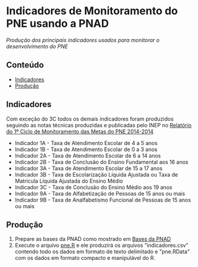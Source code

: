 Indicadores de Monitoramento do PNE usando a PNAD
========

_Produção dos principais indicadores usados para monitorar o desenvolvimento do PNE_

## Conteúdo

- [Indicadores](#indicadores)
- [Produção](#producao)

## Indicadores

Com exceção do 3C todos os demais indicadores foram produzidos seguindo as notas técnicas produzidas e publicadas pelo INEP no
<a href="http://download.inep.gov.br/outras_acoes/estudos_pne/2016/relatorio_pne_2014_a_2016.pdf" target="_blank">Relatório do 1º Ciclo de Monitoramento das Metas do PNE 2014-2014</a>

- Indicador 1A - Taxa de Atendimento Escolar de 4 a 5 anos
- Indicador 1B - Taxa de Atendimento Escolar de 0 a 3 anos
- Indicador 2A - Taxa de Atendimento Escolar de 6 a 14 anos
- Indicador 2B - Taxa de Conclusão do Ensino Fundamental aos 16 anos
- Indicador 3A - Taxa de Atendimento Escolar de 15 a 17 anos
- Indicador 3B - Taxa de Escolarização Líquida Ajustada ou Taxa de Matrícula Líquida Ajustada do Ensino Médio
- Indicador 3C - Taxa de Conclusão do Ensino Médio aos 19 anos
- Indicador 9A - Taxa de Alfabetização de Pessoas de 15 anos ou mais
- Indicador 9B - Taxa de Analfabetismo Funcional de Pessoas de 15 anos ou mais

## Produção

1. Prepare as bases da PNAD como mostrado em <a href="https://github.com/professorvirtual/educadata/blob/master/bases/pnad/README.md" target="_blank">Bases da PNAD</a>
2. Execute o arquivo <a href="https://github.com/professorvirtual/educadata/blob/master/dados/pne/pne.R" target="_blank">pne.R</a> e ele produzirá os arquivos "indicadores.csv" contendo todo os dados em formato de texto delimitado e "pne.RData" com os dados em formato compacto e manipulável do R.
